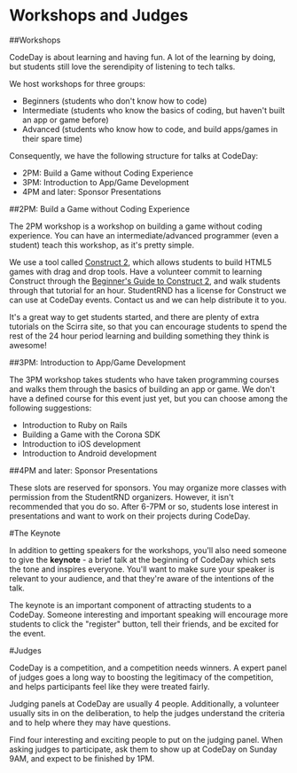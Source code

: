 Workshops and Judges
===============================

##Workshops

CodeDay is about learning and having fun. A lot of the learning by doing, but students still love the serendipity of listening to tech talks.

We host workshops for three groups:

* Beginners (students who don't know how to code)
* Intermediate (students who know the basics of coding, but haven't built an app or game before)
* Advanced (students who know how to code, and build apps/games in their spare time)

Consequently, we have the following structure for talks at CodeDay:

* 2PM: Build a Game without Coding Experience
* 3PM: Introduction to App/Game Development
* 4PM and later: Sponsor Presentations

##2PM: Build a Game without Coding Experience

The 2PM workshop is a workshop on building a game without coding experience. You can have an intermediate/advanced programmer (even a student) teach this workshop, as it's pretty simple.

We use a tool called [Construct 2](https://www.scirra.com/construct2), which allows students to build HTML5 games with drag and drop tools. Have a volunteer commit to learning Construct through the [Beginner's Guide to Construct 2](https://www.scirra.com/tutorials/37/beginners-guide-to-construct-2), and walk students through that tutorial for an hour. StudentRND has a license for Construct we can use at CodeDay events. Contact us and we can help distribute it to you. 

It's a great way to get students started, and there are plenty of extra tutorials on the Scirra site, so that you can encourage students to spend the rest of the 24 hour period learning and building something they think is awesome! 

##3PM: Introduction to App/Game Development

The 3PM workshop takes students who have taken programming courses and walks them through the basics of building an app or game. We don't have a defined course for this event just yet, but you can choose among the following suggestions:

* Introduction to Ruby on Rails
* Building a Game with the Corona SDK
* Introduction to iOS development
* Introduction to Android development

##4PM and later: Sponsor Presentations

These slots are reserved for sponsors. You may organize more classes with permission from the StudentRND organizers. However, it isn't recommended that you do so. After 6-7PM or so, students lose interest in presentations and want to work on their projects during CodeDay. 

#The Keynote

In addition to getting speakers for the workshops, you'll also need someone to give the **keynote** - a brief talk at the beginning of CodeDay which sets the tone and inspires everyone. You'll want to make sure your speaker is relevant to your audience, and that they're aware of the intentions of the talk. 

The keynote is an important component of attracting students to a CodeDay. Someone interesting and important speaking will encourage more students to click the "register" button, tell their friends, and be excited for the event. 

#Judges

CodeDay is a competition, and a competition needs winners. A expert panel of judges goes a long way to boosting the legitimacy of the competition, and helps participants feel like they were treated fairly.

Judging panels at CodeDay are usually 4 people. Additionally, a volunteer usually sits in on the deliberation, to help the judges understand the criteria and to help where they may have questions. 

Find four interesting and exciting people to put on the judging panel. When asking judges to participate, ask them to show up at CodeDay on Sunday 9AM, and expect to be finished by 1PM. 
